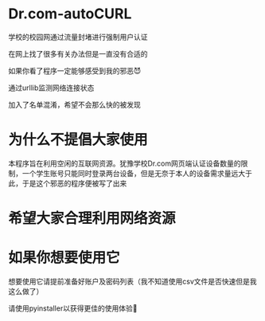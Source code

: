 # Dr.com-autoCURL
学校的校园网通过流量封堵进行强制用户认证

在网上找了很多有关办法但是一直没有合适的

如果你看了程序一定能够感受到我的邪恶😈

通过urllib监测网络连接状态

加入了名单混淆，希望不会那么快的被发现

# 为什么不提倡大家使用

本程序旨在利用空闲的互联网资源。犹豫学校Dr.com网页端认证设备数量的限制，一个学生账号只能同时登录两台设备，但是无奈于本人的设备需求量远大于此，于是这个邪恶的程序便被写了出来

# 希望大家合理利用网络资源

# 如果你想要使用它

想要使用它请提前准备好账户及密码列表（我不知道使用csv文件是否快速但是我这么做了）

请使用pyinstaller以获得更佳的使用体验🙏
